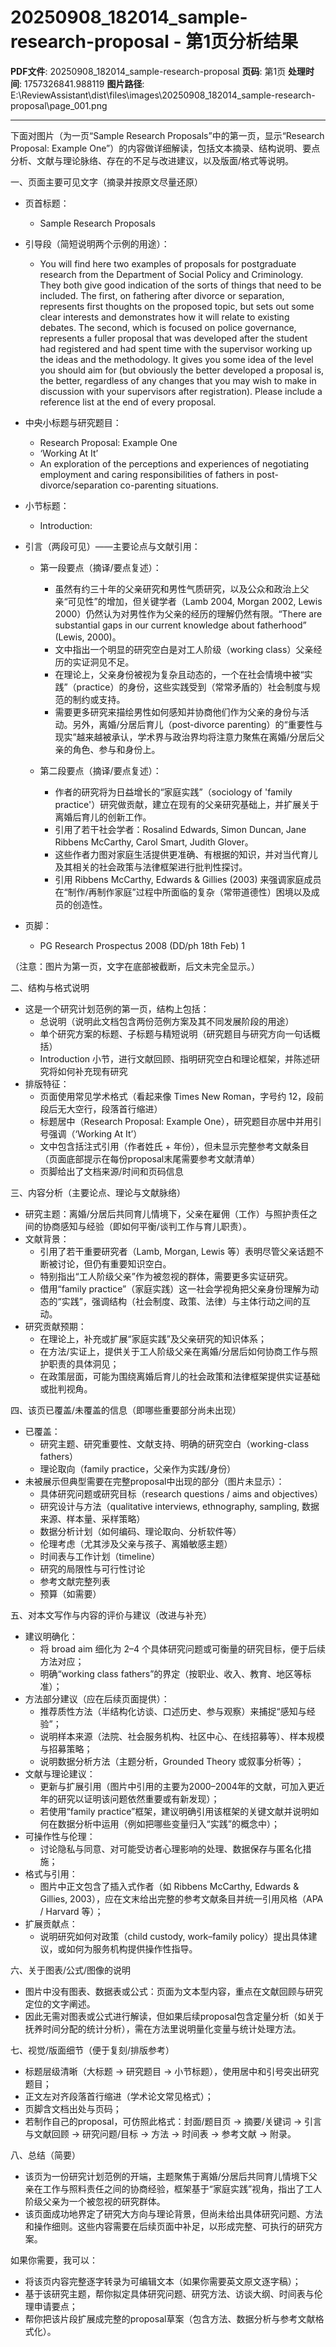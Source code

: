 # 20250908_182014_sample-research-proposal - 第1页分析结果

**PDF文件**: 20250908_182014_sample-research-proposal
**页码**: 第1页
**处理时间**: 1757326841.988119
**图片路径**: E:\ReviewAssistant\dist\files\images\20250908_182014_sample-research-proposal\page_001.png

---

下面对图片（为一页“Sample Research Proposals”中的第一页，显示“Research Proposal: Example One”）的内容做详细解读，包括文本摘录、结构说明、要点分析、文献与理论脉络、存在的不足与改进建议，以及版面/格式等说明。

一、页面主要可见文字（摘录并按原文尽量还原）
- 页首标题：
  - Sample Research Proposals

- 引导段（简短说明两个示例的用途）：
  - You will find here two examples of proposals for postgraduate research from the Department of Social Policy and Criminology. They both give good indication of the sorts of things that need to be included. The first, on fathering after divorce or separation, represents first thoughts on the proposed topic, but sets out some clear interests and demonstrates how it will relate to existing debates. The second, which is focused on police governance, represents a fuller proposal that was developed after the student had registered and had spent time with the supervisor working up the ideas and the methodology. It gives you some idea of the level you should aim for (but obviously the better developed a proposal is, the better, regardless of any changes that you may wish to make in discussion with your supervisors after registration). Please include a reference list at the end of every proposal.

- 中央小标题与研究题目：
  - Research Proposal: Example One
  - ‘Working At It’
  - An exploration of the perceptions and experiences of negotiating employment and caring responsibilities of fathers in post-divorce/separation co-parenting situations.

- 小节标题：
  - Introduction:

- 引言（两段可见）——主要论点与文献引用：
  - 第一段要点（摘译/要点复述）：
    - 虽然有约三十年的父亲研究和男性气质研究，以及公众和政治上父亲“可见性”的增加，但关键学者（Lamb 2004, Morgan 2002, Lewis 2000）仍然认为对男性作为父亲的经历的理解仍然有限。“There are substantial gaps in our current knowledge about fatherhood” (Lewis, 2000)。
    - 文中指出一个明显的研究空白是对工人阶级（working class）父亲经历的实证洞见不足。
    - 在理论上，父亲身份被视为复杂且动态的，一个在社会情境中被“实践”（practice）的身份，这些实践受到（常常矛盾的）社会制度与规范的制约或支持。
    - 需要更多研究来描绘男性如何感知并协商他们作为父亲的身份与活动。另外，离婚/分居后育儿（post-divorce parenting）的“重要性与现实”越来越被承认，学术界与政治界均将注意力聚焦在离婚/分居后父亲的角色、参与和身份上。

  - 第二段要点（摘译/要点复述）：
    - 作者的研究将为日益增长的“家庭实践”（sociology of 'family practice'）研究做贡献，建立在现有的父亲研究基础上，并扩展关于离婚后育儿的创新工作。
    - 引用了若干社会学者：Rosalind Edwards, Simon Duncan, Jane Ribbens McCarthy, Carol Smart, Judith Glover。
    - 这些作者力图对家庭生活提供更准确、有根据的知识，并对当代育儿及其相关的社会政策与法律框架进行批判性探讨。
    - 引用 Ribbens McCarthy, Edwards & Gillies (2003) 来强调家庭成员在“制作/再制作家庭”过程中所面临的复杂（常带道德性）困境以及成员的创造性。

- 页脚：
  - PG Research Prospectus 2008 (DD/ph 18th Feb) 1

（注意：图片为第一页，文字在底部被截断，后文未完全显示。）

二、结构与格式说明
- 这是一个研究计划范例的第一页，结构上包括：
  - 总说明（说明此文档包含两份范例方案及其不同发展阶段的用途）
  - 单个研究方案的标题、子标题与精短说明（研究题目与研究方向一句话概括）
  - Introduction 小节，进行文献回顾、指明研究空白和理论框架，并陈述研究将如何补充现有研究
- 排版特征：
  - 页面使用常见学术格式（看起来像 Times New Roman，字号约 12，段前段后无大空行，段落首行缩进）
  - 标题居中（Research Proposal: Example One），研究题目亦居中并用引号强调（‘Working At It’）
  - 文中包含括注式引用（作者姓氏 + 年份），但未显示完整参考文献条目（页面底部提示在每份proposal末尾需要参考文献清单）
  - 页脚给出了文档来源/时间和页码信息

三、内容分析（主要论点、理论与文献脉络）
- 研究主题：离婚/分居后共同育儿情境下，父亲在雇佣（工作）与照护责任之间的协商感知与经验（即如何平衡/谈判工作与育儿职责）。
- 文献背景：
  - 引用了若干重要研究者（Lamb, Morgan, Lewis 等）表明尽管父亲话题不断被讨论，但仍有重要知识空白。
  - 特别指出“工人阶级父亲”作为被忽视的群体，需要更多实证研究。
  - 借用“family practice”（家庭实践）这一社会学视角把父亲身份理解为动态的“实践”，强调结构（社会制度、政策、法律）与主体行动之间的互动。
- 研究贡献预期：
  - 在理论上，补充或扩展“家庭实践”及父亲研究的知识体系；
  - 在方法/实证上，提供关于工人阶级父亲在离婚/分居后如何协商工作与照护职责的具体洞见；
  - 在政策层面，可能为围绕离婚后育儿的社会政策和法律框架提供实证基础或批判视角。

四、该页已覆盖/未覆盖的信息（即哪些重要部分尚未出现）
- 已覆盖：
  - 研究主题、研究重要性、文献支持、明确的研究空白（working-class fathers）
  - 理论取向（family practice，父亲作为实践/身份）
- 未被展示但典型需要在完整proposal中出现的部分（图片未显示）：
  - 具体研究问题或研究目标（research questions / aims and objectives）
  - 研究设计与方法（qualitative interviews, ethnography, sampling, 数据来源、样本量、采样策略）
  - 数据分析计划（如何编码、理论取向、分析软件等）
  - 伦理考虑（尤其涉及父亲与孩子、离婚敏感主题）
  - 时间表与工作计划（timeline）
  - 研究的局限性与可行性讨论
  - 参考文献完整列表
  - 预算（如需要）

五、对本文写作与内容的评价与建议（改进与补充）
- 建议明确化：
  - 将 broad aim 细化为 2–4 个具体研究问题或可衡量的研究目标，便于后续方法对应；
  - 明确“working class fathers”的界定（按职业、收入、教育、地区等标准）；
- 方法部分建议（应在后续页面提供）：
  - 推荐质性方法（半结构化访谈、口述历史、参与观察）来捕捉“感知与经验”；
  - 说明样本来源（法院、社会服务机构、社区中心、在线招募等）、样本规模与招募策略；
  - 说明数据分析方法（主题分析，Grounded Theory 或叙事分析等）；
- 文献与理论建议：
  - 更新与扩展引用（图片中引用的主要为2000–2004年的文献，可加入更近年的研究以证明该问题依然重要或有新发现）；
  - 若使用“family practice”框架，建议明确引用该框架的关键文献并说明如何在数据分析中运用（例如把哪些变量归入“实践”的概念中）；
- 可操作性与伦理：
  - 讨论隐私与同意、对可能受访者心理影响的处理、数据保存与匿名化措施；
- 格式与引用：
  - 图片中正文包含了插入式作者（如 Ribbens McCarthy, Edwards & Gillies, 2003），应在文末给出完整的参考文献条目并统一引用风格（APA / Harvard 等）；
- 扩展贡献点：
  - 说明研究如何对政策（child custody, work–family policy）提出具体建议，或如何为服务机构提供操作性指导。

六、关于图表/公式/图像的说明
- 图片中没有图表、数据表或公式：页面为文本型内容，重点在文献回顾与研究定位的文字阐述。
- 因此无需对图表或公式进行解读，但如果后续proposal包含定量分析（如关于抚养时间分配的统计分析），需在方法里说明量化变量与统计处理方法。

七、视觉/版面细节（便于复刻/排版参考）
- 标题层级清晰（大标题 -> 研究题目 -> 小节标题），使用居中和引号突出研究题目；
- 正文左对齐段落首行缩进（学术论文常见格式）；
- 页脚含文档出处与页码；
- 若制作自己的proposal，可仿照此格式：封面/题目页 -> 摘要/关键词 -> 引言与文献回顾 -> 研究问题/目标 -> 方法 -> 时间表 -> 参考文献 -> 附录。

八、总结（简要）
- 该页为一份研究计划范例的开端，主题聚焦于离婚/分居后共同育儿情境下父亲在工作与照料责任之间的协商经验，框架基于“家庭实践”视角，指出了工人阶级父亲为一个被忽视的研究群体。
- 该页面成功地界定了研究大方向与理论背景，但尚未给出具体研究问题、方法和操作细则。这些内容需要在后续页面中补足，以形成完整、可执行的研究方案。

如果你需要，我可以：
- 将该页内容完整逐字转录为可编辑文本（如果你需要英文原文逐字稿）；
- 基于该研究主题，帮你拟定具体研究问题、研究方法、访谈大纲、时间表与伦理申请要点；
- 帮你把该片段扩展成完整的proposal草案（包含方法、数据分析与参考文献格式化）。